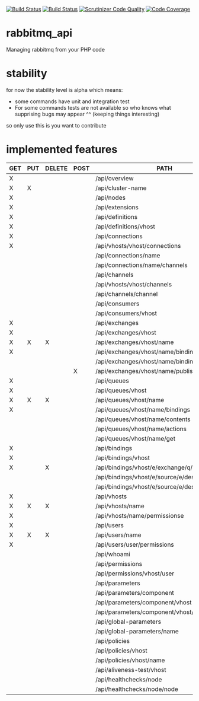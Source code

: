 [![Build Status](https://travis-ci.org/mcorten/rabbitmq_api.svg?branch=master)](https://travis-ci.org/mcorten/rabbitmq_api)
[![Build Status](https://scrutinizer-ci.com/g/mcorten/rabbitmq_api/badges/build.png?b=master)](https://scrutinizer-ci.com/g/mcorten/rabbitmq_api/build-status/master)
[![Scrutinizer Code Quality](https://scrutinizer-ci.com/g/mcorten/rabbitmq_api/badges/quality-score.png?b=master)](https://scrutinizer-ci.com/g/mcorten/rabbitmq_api/?branch=master)
[![Code Coverage](https://scrutinizer-ci.com/g/mcorten/rabbitmq_api/badges/coverage.png?b=master)](https://scrutinizer-ci.com/g/mcorten/rabbitmq_api/?branch=master)

# rabbitmq_api
Managing rabbitmq from your PHP code

# stability
for now the stability level is alpha which means:
- some commands have unit and integration test
- For some commands tests are not available so who knows what supprising bugs may appear ^^ (keeping things interesting)

so only use this is you want to contribute


# implemented features

| GET | PUT |  DELETE | POST| PATH |
| ------ | ------ | ------ | ------ | ------ |
| X |  |  |  | /api/overview |
| X | X |  |  | /api/cluster-name |
| X |  |  |  | /api/nodes |
| X |  |  |  | /api/extensions |
| X |  |  |  | /api/definitions |
| X |  |  |  | /api/definitions/vhost |
| X |  |  |  | /api/connections |
| X |  |  |  | /api/vhosts/vhost/connections |
|  |  |  |  | /api/connections/name |
|  |  |  |  | /api/connections/name/channels |
|  |  |  |  | /api/channels |
|  |  |  |  | /api/vhosts/vhost/channels |
|  |  |  |  | /api/channels/channel |
|  |  |  |  | /api/consumers |
|  |  |  |  | /api/consumers/vhost |
| X |  |  |  | /api/exchanges |
| X |  |  |  | /api/exchanges/vhost |
| X | X | X |  | /api/exchanges/vhost/name |
| X |  |  |  | /api/exchanges/vhost/name/bindings/source |
|  |  |  |  | /api/exchanges/vhost/name/bindings/destination |
|  |  |  | X | /api/exchanges/vhost/name/publish |
| X |  |  |  | /api/queues |
| X |  |  |  | /api/queues/vhost |
| X | X | X |  | /api/queues/vhost/name |
| X |  |  |  | /api/queues/vhost/name/bindings |
|  |  |  |  | /api/queues/vhost/name/contents |
|  |  |  |  | /api/queues/vhost/name/actions |
|  |  |  |  | /api/queues/vhost/name/get |
| X |  |  |  | /api/bindings |
| X |  |  |  | /api/bindings/vhost |
| X |  | X |  | /api/bindings/vhost/e/exchange/q/queue/props |
|  |  |  |  | /api/bindings/vhost/e/source/e/destination |
|  |  |  |  | /api/bindings/vhost/e/source/e/destination/props |
| X |  |  |  | /api/vhosts |
| X | X | X |  | /api/vhosts/name |
| X |  |  |  | /api/vhosts/name/permissionse |
| X |  |  |  | /api/users |
| X | X | X |  | /api/users/name |
| X |  |  |  | /api/users/user/permissions |
|  |  |  |  | /api/whoami |
|  |  |  |  | /api/permissions |
|  |  |  |  | /api/permissions/vhost/user |
|  |  |  |  | /api/parameters |
|  |  |  |  | /api/parameters/component |
|  |  |  |  | /api/parameters/component/vhost |
|  |  |  |  | /api/parameters/component/vhost/name |
|  |  |  |  | /api/global-parameters |
|  |  |  |  | /api/global-parameters/name |
|  |  |  |  | /api/policies |
|  |  |  |  | /api/policies/vhost |
|  |  |  |  | /api/policies/vhost/name |
|  |  |  |  | /api/aliveness-test/vhost |
|  |  |  |  | /api/healthchecks/node |
|  |  |  |  | /api/healthchecks/node/node |

